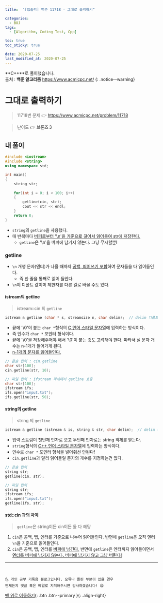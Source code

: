 ```yaml
---
title:  "[입출력] 백준 11718 - 그대로 출력하기" 

categories:
  - BOJ
tags:
  - [Algorithm, Coding Test, Cpp]

toc: true
toc_sticky: true

date: 2020-07-25
last_modified_at: 2020-07-25
---
```


**C++**로 풀이했습니다.  
출처 : **백준 알고리즘** <https://www.acmicpc.net/>
{: .notice--warning}

# 그대로 출력하기

> 11718번 문제 👉 <https://www.acmicpc.net/problem/11718>

> 난이도 👉 **브론즈 3**

## 내 풀이

```cpp
#include <iostream>
#include <string>
using namespace std;

int main()
{
    string str;
    
    for(int i = 0; i < 100; i++)
    {
        getline(cin, str);
        cout << str << endl;
    }
    return 0;
}
```

- `string`의 `getline`을 사용했다.
- 매 반복마다 <u>버퍼로부터 '\n'을 기준으로 끊어서 읽어들여 str에 저장한다.</u>
  - `getline`은 '\n'을 버퍼에 남기지 않는다. 그냥 무시할뿐!


### getline

- `\n` 개행 문자(엔터)가 나올 때까지 <u>공백, 띄어쓰기 포함</u>하여 문자들을 다 읽어들인다.
  - 즉 한 줄을 통째로 읽어 들인다.
- `\n`이 디폴트 값이며 제한자를 다른 걸로 바꿀 수도 있다.

#### istream의 getline 

> istream::cin 의 `getline`

```cpp
istream & getline (char * s, streamsize n, char delim);  // delim 디폴트 값은 '\n'
```

- 끝에 '\0'이 붙는 `char *`형식의 <u>C 언어 스타일 문자열</u>에 입력하는 방식이다.
- 즉 인수가 `char *` 포인터 형식이다.
- 끝에 '\0'을 저장해주어야 해서 '\0'이 붙는 것도 고려해야 한다. 따라서 실 문자 개수는 n-1개가 들어가게 된다.
- <u>n-1개의 문자를 읽어들인다.</u>

```cpp
// 콘솔 입력 : cin.getline
char str[100];
cin.getline(str, 10);

// 파일 입력 : ifstream 객체에서 getline 호출
char str[100];
ifstream ifs;
ifs.open("input.txt");
ifs.getline(str, 50);
```

#### string의 getline

> string 의 `getline`

```cpp
istream & getline (istream & is, string & str, char delim);  // delim 디폴트 값은 '\n'
```

- 입력 스트림이 첫번재 인자로 오고 두번째 인자로는 string 객체를 받는다.
- `string`형식의 <u>C++ 언어 스타일 문자열</u>에 입력하는 방식이다.
- 인수로 `char *` 포인터 형식을 넣어줘선 안된다!
- `cin.getline`과 달리 읽어들일 문자의 개수를 지정하는건 없다.

```cpp
// 콘솔 입력 
string str;
getline(cin, str);

// 파일 입력 
string str;
ifstream ifs;
ifs.open("input.txt");
getline(ifs, str);
```

#### std::cin 과의 차이

> `getline`은 string이든 cin이든 둘 다 해당

1. `cin`은 공백, 탭, 엔터를 기준으로 나누어 읽어들인다. 반면에 `getline`은 오직 엔터 `\n`을 기준으로 읽어들인다.
2. `cin`은 공백, 탭, 엔터를 <u>버퍼에 남긴다.</u> 반면에 `getline`은 엔터까지 읽어들이면서 <u>엔터를 버퍼에 남기지 않는다. 버퍼에 남기지 않고 그냥 버린다!</u>

***
<br>

    🌜 개인 공부 기록용 블로그입니다. 오류나 틀린 부분이 있을 경우 
    언제든지 댓글 혹은 메일로 지적해주시면 감사하겠습니다! 😄

[맨 위로 이동하기](#){: .btn .btn--primary }{: .align-right}